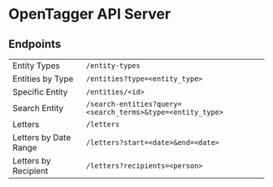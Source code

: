 # OpenTagger API Server

## Endpoints

|  |  |
| ------------ | --------------- |
| Entity Types | `/entity-types` |
| Entities by Type | `/entities?type=<entity_type>` |
| Specific Entity | `/entities/<id>` |
| Search Entity | `/search-entities?query=<search_terms>&type=<entity_type>` |
| Letters | `/letters` |
| Letters by Date Range | `/letters?start=<date>&end=<date>` |
| Letters by Recipient | `/letters?recipients=<person>` |
